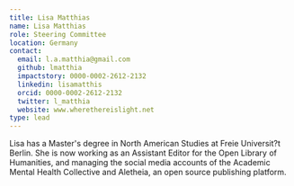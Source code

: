 ```yaml
---
title: Lisa Matthias
name: Lisa Matthias
role: Steering Committee
location: Germany
contact:
  email: l.a.matthia@gmail.com
  github: lmatthia
  impactstory: 0000-0002-2612-2132
  linkedin: lisamatthis
  orcid: 0000-0002-2612-2132
  twitter: l_matthia
  website: www.wherethereislight.net
type: lead
---
```


Lisa has a Master's degree in North American Studies at Freie Universit?t Berlin. She is now working as an Assistant Editor for the Open Library of Humanities, and managing the social media accounts of the Academic Mental Health Collective and Aletheia, an open source publishing platform.   
